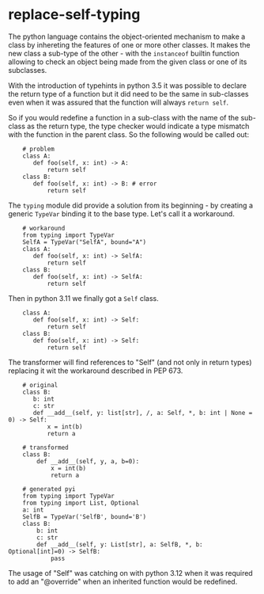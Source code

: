 # replace-self-typing

The python language contains the object-oriented mechanism to make a class
by inhereting the features of one or more other classes. It makes the new
class a sub-type of the other - with the `instanceof` builtin function allowing
to check an object being made from the given class or one of its subclasses.

With the introduction of typehints in python 3.5 it was possible to declare
the return type of a function but it did need to be the same in sub-classes
even when it was assured that the function will always `return self`.

So if you would redefine a function in a sub-class with the name of the
sub-class as the return type, the type checker would indicate a type
mismatch with the function in the parent class. So the following would
be called out:

        # problem
        class A:
           def foo(self, x: int) -> A:
               return self
        class B:
           def foo(self, x: int) -> B: # error
               return self

The `typing` module did provide a solution from its beginning - by creating
a generic `TypeVar` binding it to the base type. Let's call it a workaround.

        # workaround
        from typing import TypeVar
        SelfA = TypeVar("SelfA", bound="A")
        class A:
           def foo(self, x: int) -> SelfA:
               return self
        class B:
           def foo(self, x: int) -> SelfA:
               return self

Then in python 3.11 we finally got a `Self` class.

        class A:
           def foo(self, x: int) -> Self:
               return self
        class B:
           def foo(self, x: int) -> Self:
               return self

The transformer will find references to "Self" (and not only in return types)
replacing it wit the workaround described in PEP 673.

        # original
        class B:
           b: int
           c: str
           def __add__(self, y: list[str], /, a: Self, *, b: int | None = 0) -> Self:
               x = int(b)
               return a

        # transformed
        class B:       
            def __add__(self, y, a, b=0):
                x = int(b)
                return a

        # generated pyi
        from typing import TypeVar
        from typing import List, Optional
        a: int
        SelfB = TypeVar('SelfB', bound='B')
        class B:
            b: int
            c: str
            def __add__(self, y: List[str], a: SelfB, *, b: Optional[int]=0) -> SelfB:
                pass

The usage of "Self" was catching on with python 3.12 when it was required to
add an "@override" when an inherited function would be redefined.

